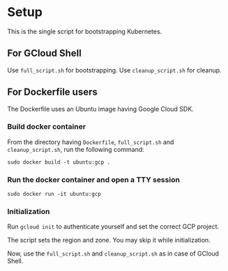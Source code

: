 # Setup

This is the single script for bootstrapping Kubernetes.

## For GCloud Shell

Use `full_script.sh` for bootstrapping.
Use `cleanup_script.sh` for cleanup.

## For Dockerfile users

The Dockerfile uses an Ubuntu image having Google Cloud SDK.

### Build docker container

From the directory having `Dockerfile`, `full_script.sh` and
`cleanup_script.sh`, run the following command:

`sudo docker build -t ubuntu:gcp .`

### Run the docker container and open a TTY session

`sudo docker run -it ubuntu:gcp`

### Initialization

Run `gcloud init` to authenticate yourself and set the correct
GCP project.

The script sets the region and zone. You may skip it while
initialization.

Now, use the `full_script.sh` and `cleanup_script.sh` as
in case of GCloud Shell.
